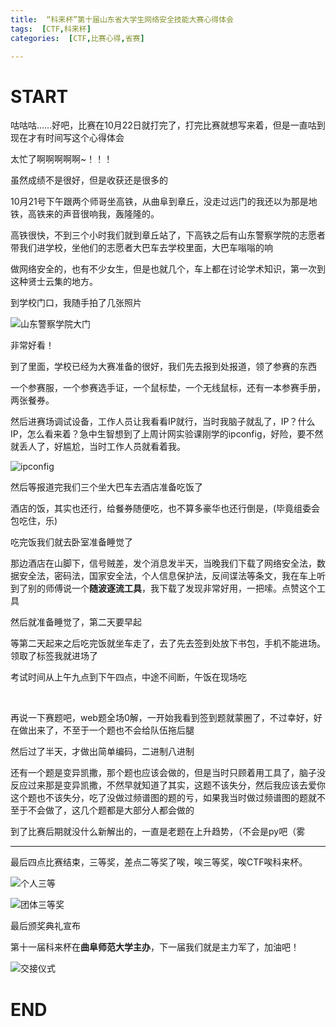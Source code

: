 ```yaml
---
title:  “科来杯”第十届山东省大学生网络安全技能大赛心得体会
tags:  [CTF,科来杯]
categories:  [CTF,比赛心得,省赛]

---
```


# START

咕咕咕……好吧，比赛在10月22日就打完了，打完比赛就想写来着，但是一直咕到现在才有时间写这个心得体会

太忙了啊啊啊啊啊~！！！

虽然成绩不是很好，但是收获还是很多的

10月21号下午跟两个师哥坐高铁，从曲阜到章丘，没走过远门的我还以为那是地铁，高铁来的声音很响我，轰隆隆的。

高铁很快，不到三个小时我们就到章丘站了，下高铁之后有山东警察学院的志愿者带我们进学校，坐他们的志愿者大巴车去学校里面，大巴车嗡嗡的响

做网络安全的，也有不少女生，但是也就几个，车上都在讨论学术知识，第一次到这种贤士云集的地方。

到学校门口，我随手拍了几张照片

![山东警察学院大门](/img/科来杯10/山东警察学院.jpg)

非常好看！

到了里面，学校已经为大赛准备的很好，我们先去报到处报道，领了参赛的东西

一个参赛服，一个参赛选手证，一个鼠标垫，一个无线鼠标，还有一本参赛手册，两张餐券。

然后进赛场调试设备，工作人员让我看看IP就行，当时我脑子就乱了，IP？什么IP，怎么看来着？急中生智想到了上周计网实验课刚学的ipconfig，好险，要不然就丢人了，好尴尬，当时工作人员就看着我。

![ipconfig](/img/科来杯10/ipconfig.jpg)

然后等报道完我们三个坐大巴车去酒店准备吃饭了

酒店的饭，其实也还行，给餐券随便吃，也不算多豪华也还行倒是，(毕竟组委会包吃住，乐)

吃完饭我们就去卧室准备睡觉了

那边酒店在山脚下，信号贼差，发个消息发半天，当晚我们下载了网络安全法，数据安全法，密码法，国家安全法，个人信息保护法，反间谍法等条文，我在车上听到了别的师傅说一个**随波逐流工具**，我下载了发现非常好用，一把嗦。点赞这个工具

然后就准备睡觉了，第二天要早起

等第二天起来之后吃完饭就坐车走了，去了先去签到处放下书包，手机不能进场。领取了标签我就进场了

考试时间从上午九点到下午四点，中途不间断，午饭在现场吃

<br/>

再说一下赛题吧，web题全场0解，一开始我看到签到题就蒙圈了，不过幸好，好在做出来了，不至于一个题也不会给队伍拖后腿

然后过了半天，才做出简单编码，二进制八进制

还有一个题是变异凯撒，那个题也应该会做的，但是当时只顾着用工具了，脑子没反应过来那是变异凯撒，不然早就知道了其实，这题不该失分，然后我应该去爱你这个题也不该失分，吃了没做过频谱图的题的亏，如果我当时做过频谱图的题就不至于不会做了，这几个题都是大部分人都会做的

到了比赛后期就没什么新解出的，一直是老题在上升趋势，（不会是py吧（雾

---

最后四点比赛结束，三等奖，差点二等奖了唉，唉三等奖，唉CTF唉科来杯。

![个人三等](/img/科来杯10/xiaohan.jpg)

![团体三等奖](/img/科来杯10/no3.jpg)

最后颁奖典礼宣布

第十一届科来杯在**曲阜师范大学主办**，下一届我们就是主力军了，加油吧！

![交接仪式](/img/科来杯10/QFNU.jpg)

# END